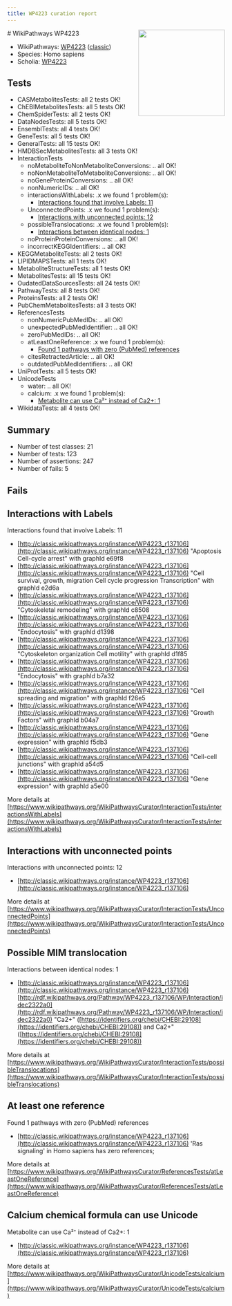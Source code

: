 ```yaml
---
title: WP4223 curation report
---
```


<img style="float: right; width: 200px" src="https://upload.wikimedia.org/wikipedia/commons/thumb/8/83/Wplogo_with_text_500.png/640px-Wplogo_with_text_500.png" />
# WikiPathways WP4223

* WikiPathways: [WP4223](https://wikipathways.org/pathways/WP4223) ([classic](https://classic.wikipathways.org/instance/WP4223))
* Species: Homo sapiens
* Scholia: [WP4223](https://scholia.toolforge.org/wikipathways/WP4223)
## Tests
* CASMetabolitesTests: all 2 tests OK!
* ChEBIMetabolitesTests: all 5 tests OK!
* ChemSpiderTests: all 2 tests OK!
* DataNodesTests: all 5 tests OK!
* EnsemblTests: all 4 tests OK!
* GeneTests: all 5 tests OK!
* GeneralTests: all 15 tests OK!
* HMDBSecMetabolitesTests: all 3 tests OK!
* InteractionTests
    * noMetaboliteToNonMetaboliteConversions: .. all OK!
    * noNonMetaboliteToMetaboliteConversions: .. all OK!
    * noGeneProteinConversions: .. all OK!
    * nonNumericIDs: .. all OK!
    * interactionsWithLabels: .x we found 1 problem(s):
        * [Interactions found that involve Labels: 11](#fe97a8b9)
    * UnconnectedPoints: .x we found 1 problem(s):
        * [Interactions with unconnected points: 12](#7f1d4079)
    * possibleTranslocations: .x we found 1 problem(s):
        * [Interactions between identical nodes: 1](#1c118206)
    * noProteinProteinConversions: .. all OK!
    * incorrectKEGGIdentifiers: .. all OK!
* KEGGMetaboliteTests: all 2 tests OK!
* LIPIDMAPSTests: all 1 tests OK!
* MetaboliteStructureTests: all 1 tests OK!
* MetabolitesTests: all 15 tests OK!
* OudatedDataSourcesTests: all 24 tests OK!
* PathwayTests: all 8 tests OK!
* ProteinsTests: all 2 tests OK!
* PubChemMetabolitesTests: all 3 tests OK!
* ReferencesTests
    * nonNumericPubMedIDs: .. all OK!
    * unexpectedPubMedIdentifier: .. all OK!
    * zeroPubMedIDs: .. all OK!
    * atLeastOneReference: .x we found 1 problem(s):
        * [Found 1 pathways with zero (PubMed) references](#d0a459f0)
    * citesRetractedArticle: .. all OK!
    * outdatedPubMedIdentifiers: .. all OK!
* UniProtTests: all 5 tests OK!
* UnicodeTests
    * water: .. all OK!
    * calcium: .x we found 1 problem(s):
        * [Metabolite can use Ca²⁺ instead of Ca2+: 1](#11d84c22)
* WikidataTests: all 4 tests OK!


## Summary

* Number of test classes: 21
* Number of tests: 123
* Number of assertions: 247
* Number of fails: 5

## Fails

<a name="fe97a8b9" />

## Interactions with Labels

Interactions found that involve Labels: 11

* [http://classic.wikipathways.org/instance/WP4223_r137106](http://classic.wikipathways.org/instance/WP4223_r137106) "Apoptosis
Cell-cycle arrest" with graphId e69f8
* [http://classic.wikipathways.org/instance/WP4223_r137106](http://classic.wikipathways.org/instance/WP4223_r137106) "Cell survival, growth, migration
Cell cycle progression
Transcription" with graphId e2d6a
* [http://classic.wikipathways.org/instance/WP4223_r137106](http://classic.wikipathways.org/instance/WP4223_r137106) "Cytoskeletal remodeling" with graphId c8508
* [http://classic.wikipathways.org/instance/WP4223_r137106](http://classic.wikipathways.org/instance/WP4223_r137106) "Endocytosis" with graphId d1398
* [http://classic.wikipathways.org/instance/WP4223_r137106](http://classic.wikipathways.org/instance/WP4223_r137106) "Cytoskeleton organization
Cell motility" with graphId d1f85
* [http://classic.wikipathways.org/instance/WP4223_r137106](http://classic.wikipathways.org/instance/WP4223_r137106) "Endocytosis" with graphId b7a32
* [http://classic.wikipathways.org/instance/WP4223_r137106](http://classic.wikipathways.org/instance/WP4223_r137106) "Cell spreading
and migration" with graphId f26e5
* [http://classic.wikipathways.org/instance/WP4223_r137106](http://classic.wikipathways.org/instance/WP4223_r137106) "Growth Factors" with graphId b04a7
* [http://classic.wikipathways.org/instance/WP4223_r137106](http://classic.wikipathways.org/instance/WP4223_r137106) "Gene expression" with graphId f5db3
* [http://classic.wikipathways.org/instance/WP4223_r137106](http://classic.wikipathways.org/instance/WP4223_r137106) "Cell-cell junctions" with graphId a54d5
* [http://classic.wikipathways.org/instance/WP4223_r137106](http://classic.wikipathways.org/instance/WP4223_r137106) "Gene expression" with graphId a5e00


More details at [https://www.wikipathways.org/WikiPathwaysCurator/InteractionTests/interactionsWithLabels](https://www.wikipathways.org/WikiPathwaysCurator/InteractionTests/interactionsWithLabels)

<a name="7f1d4079" />

## Interactions with unconnected points

Interactions with unconnected points: 12

* [http://classic.wikipathways.org/instance/WP4223_r137106](http://classic.wikipathways.org/instance/WP4223_r137106)


More details at [https://www.wikipathways.org/WikiPathwaysCurator/InteractionTests/UnconnectedPoints](https://www.wikipathways.org/WikiPathwaysCurator/InteractionTests/UnconnectedPoints)

<a name="1c118206" />

## Possible MIM translocation

Interactions between identical nodes: 1

* [http://classic.wikipathways.org/instance/WP4223_r137106](http://classic.wikipathways.org/instance/WP4223_r137106) [http://rdf.wikipathways.org/Pathway/WP4223_r137106/WP/Interaction/idec2322a0](http://rdf.wikipathways.org/Pathway/WP4223_r137106/WP/Interaction/idec2322a0) "Ca2+" ([https://identifiers.org/chebi/CHEBI:29108](https://identifiers.org/chebi/CHEBI:29108)) and 
Ca2+" ([https://identifiers.org/chebi/CHEBI:29108](https://identifiers.org/chebi/CHEBI:29108))


More details at [https://www.wikipathways.org/WikiPathwaysCurator/InteractionTests/possibleTranslocations](https://www.wikipathways.org/WikiPathwaysCurator/InteractionTests/possibleTranslocations)

<a name="d0a459f0" />

## At least one reference

Found 1 pathways with zero (PubMed) references

* [http://classic.wikipathways.org/instance/WP4223_r137106](http://classic.wikipathways.org/instance/WP4223_r137106) 'Ras signaling' in Homo sapiens has zero references; 


More details at [https://www.wikipathways.org/WikiPathwaysCurator/ReferencesTests/atLeastOneReference](https://www.wikipathways.org/WikiPathwaysCurator/ReferencesTests/atLeastOneReference)

<a name="11d84c22" />

## Calcium chemical formula can use Unicode

Metabolite can use Ca²⁺ instead of Ca2+: 1

* [http://classic.wikipathways.org/instance/WP4223_r137106](http://classic.wikipathways.org/instance/WP4223_r137106)


More details at [https://www.wikipathways.org/WikiPathwaysCurator/UnicodeTests/calcium](https://www.wikipathways.org/WikiPathwaysCurator/UnicodeTests/calcium)

